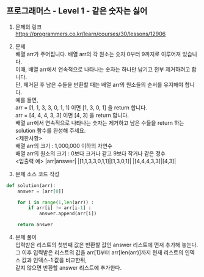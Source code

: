 프로그래머스 - Level 1 - 같은 숫자는 싫어
-------------

1. 문제의 링크   
https://programmers.co.kr/learn/courses/30/lessons/12906    

2. 문제    
배열 arr가 주어집니다. 배열 arr의 각 원소는 숫자 0부터 9까지로 이루어져 있습니다.     
이때, 배열 arr에서 연속적으로 나타나는 숫자는 하나만 남기고 전부 제거하려고 합니다.   
단, 제거된 후 남은 수들을 반환할 때는 배열 arr의 원소들의 순서를 유지해야 합니다.   
예를 들면,      
arr = [1, 1, 3, 3, 0, 1, 1] 이면 [1, 3, 0, 1] 을 return 합니다.   
arr = [4, 4, 4, 3, 3] 이면 [4, 3] 을 return 합니다.       
배열 arr에서 연속적으로 나타나는 숫자는 제거하고 남은 수들을 return 하는 solution 함수를 완성해 주세요.     
<제한사항>  
배열 arr의 크기 : 1,000,000 이하의 자연수  
배열 arr의 원소의 크기 : 0보다 크거나 같고 9보다 작거나 같은 정수     
<입출력 예>
|arr|answer|
|[1,1,3,3,0,1,1]|[1,3,0,1]|
|[4,4,4,3,3]|[4,3]|
    
3. 문제 소스 코드 작성      
```python
def solution(arr):
    answer = [arr[0]]

    for i in range(1,len(arr)) :
        if arr[i] != arr[i-1] :
            answer.append(arr[i])

    return answer
```
4. 문제 풀이    
입력받은 리스트의 첫번째 값은 반환할 값인 answer 리스트에 먼저 추가해 놓는다.     
그 이후 입력받은 리스트의 값을 arr[1]부터 arr[len(arr)]까지 현재 리스트의 인덱스 값과 인덱스-1 값을 비교한뒤,    
같지 않으면 반환할 answer 리스트에 추가한다.        

  
